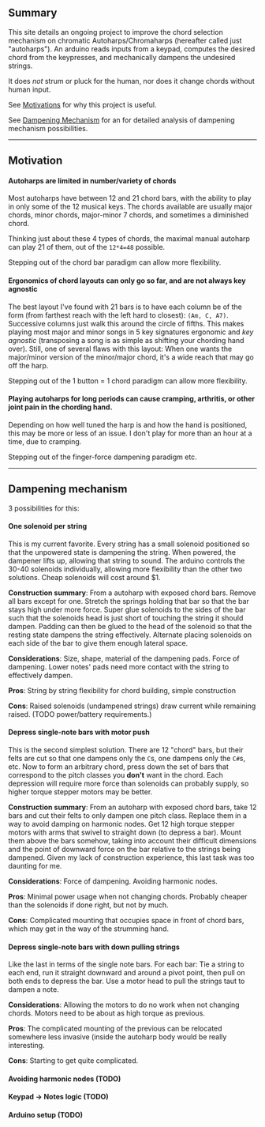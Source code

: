 ## Summary

This site details an ongoing project to improve the chord selection mechanism on chromatic Autoharps/Chromaharps (hereafter called just "autoharps"). An arduino reads inputs from a keypad, computes the desired chord from the keypresses, and mechanically dampens the undesired strings. 

It does *not* strum or pluck for the human, nor does it change chords without human input.

See [Motivations](#motivation) for why this project is useful.

See [Dampening Mechanism](#dampening-mechanism) for an for detailed analysis of dampening mechanism possibilities.

--------

## Motivation
#### Autoharps are limited in number/variety of chords

Most autoharps have between 12 and 21 chord bars, with the ability to play in only some of the 12 musical keys. The chords available are usually major chords, minor chords, major-minor 7 chords, and sometimes a diminished chord.

Thinking just about these 4 types of chords, the maximal manual autoharp can play 21 of them, out of the `12*4=48` possible.

Stepping out of the chord bar paradigm can allow more flexibility.

#### Ergonomics of chord layouts can only go so far, and are not always key agnostic

The best layout I've found with 21 bars is to have each column be of the form (from farthest reach with the left hard to closest): `(Am, C, A7)`. Successive columns just walk this around the circle of fifths. This makes playing most major and minor songs in 5 key signatures ergonomic and *key agnostic* (transposing a song is as simple as shifting your chording hand over). Still, one of several flaws with this layout: When one wants the major/minor version of the minor/major chord, it's a wide reach that may go off the harp.

Stepping out of the 1 button = 1 chord paradigm can allow more flexibility.

#### Playing autoharps for long periods can cause cramping, arthritis, or other joint pain in the chording hand.

Depending on how well tuned the harp is and how the hand is positioned, this may be more or less of an issue. I don't play for more than an hour at a time, due to cramping.

Stepping out of the finger-force dampening paradigm etc.

----------

## Dampening mechanism

3 possibilities for this:

#### One solenoid per string

This is my current favorite. Every string has a small solenoid positioned so that the unpowered state is dampening the string. When powered, the dampener lifts up, allowing that string to sound. The arduino controls the 30-40 solenoids individually, allowing more flexibility than the other two solutions. Cheap solenoids will cost around $1.

**Construction summary**: From a autoharp with exposed chord bars. Remove all bars except for one. Stretch the springs holding that bar so that the bar stays high under more force. Super glue solenoids to the sides of the bar such that the solenoids head is just short of touching the string it should dampen. Padding can then be glued to the head of the solenoid so that the resting state dampens the string effectively. Alternate placing solenoids on each side of the bar to give them enough lateral space.

**Considerations**: Size, shape, material of the dampening pads. Force of dampening. Lower notes' pads need more contact with the string to effectively dampen.

**Pros**: String by string flexibility for chord building, simple construction

**Cons**: Raised solenoids (undampened strings) draw current while remaining raised. (TODO power/battery requirements.)

#### Depress single-note bars with motor push

This is the second simplest solution. There are 12 "chord" bars, but their felts are cut so that one dampens only the `C`s, one dampens only the `C#`s, etc. Now to form an arbitrary chord, press down the set of bars that correspond to the pitch classes you **don't** want in the chord. Each depression will require more force than solenoids can probably supply, so higher torque stepper motors may be better.

**Construction summary**: From an autoharp with exposed chord bars, take 12 bars and cut their felts to only dampen one pitch class. Replace them in a way to avoid damping on harmonic nodes. Get 12 high torque stepper motors with arms that swivel to straight down (to depress a bar). Mount them above the bars somehow, taking into account their difficult dimensions and the point of downward force on the bar relative to the strings being dampened. Given my lack of construction experience, this last task was too daunting for me.

**Considerations**: Force of dampening. Avoiding harmonic nodes.

**Pros**: Minimal power usage when not changing chords. Probably cheaper than the solenoids if done right, but not by much.

**Cons**: Complicated mounting that occupies space in front of chord bars, which may get in the way of the strumming hand.

#### Depress single-note bars with down pulling strings

Like the last in terms of the single note bars. For each bar: Tie a string to each end, run it straight downward and around a pivot point, then pull on both ends to depress the bar. Use a motor head to pull the strings taut to dampen a note.

**Considerations**: Allowing the motors to do no work when not changing chords. Motors need to be about as high torque as previous.

**Pros**: The complicated mounting of the previous can be relocated somewhere less invasive (inside the autoharp body would be really interesting.

**Cons**: Starting to get quite complicated.

#### Avoiding harmonic nodes (TODO)

#### Keypad &rarr; Notes logic (TODO)

#### Arduino setup (TODO)
